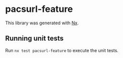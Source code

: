 # pacsurl-feature

This library was generated with [Nx](https://nx.dev).

## Running unit tests

Run `nx test pacsurl-feature` to execute the unit tests.
